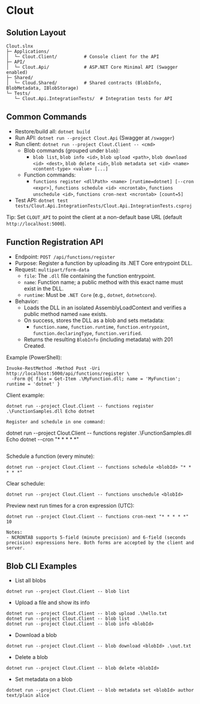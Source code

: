 # Clout

## Solution Layout

```
Clout.slnx
├─ Applications/
│  └─ Clout.Client/          # Console client for the API
├─ API/
│  └─ Clout.Api/             # ASP.NET Core Minimal API (Swagger enabled)
├─ Shared/
│  └─ Cloud.Shared/          # Shared contracts (BlobInfo, BlobMetadata, IBlobStorage)
└─ Tests/
   └─ Clout.Api.IntegrationTests/  # Integration tests for API
```

## Common Commands

- Restore/build all: `dotnet build`
- Run API: `dotnet run --project Clout.Api` (Swagger at `/swagger`)
- Run client: `dotnet run --project Clout.Client -- <cmd>`
  - Blob commands (grouped under `blob`):
    - `blob list`, `blob info <id>`, `blob upload <path>`, `blob download <id> <dest>`, `blob delete <id>`,
      `blob metadata set <id> <name> <content-type> <value> [...]`
  - Function commands:
    - `functions register <dllPath> <name> [runtime=dotnet] [--cron <expr>]`,
      `functions schedule <id> <ncrontab>`, `functions unschedule <id>`,
      `functions cron-next <ncrontab> [count=5]`
- Test API: `dotnet test tests/Clout.Api.IntegrationTests/Clout.Api.IntegrationTests.csproj`

Tip: Set `CLOUT_API` to point the client at a non-default base URL (default `http://localhost:5000`).

## Function Registration API

- Endpoint: `POST /api/functions/register`
- Purpose: Register a function by uploading its .NET Core entrypoint DLL.
- Request: `multipart/form-data`
  - `file`: The `.dll` file containing the function entrypoint.
  - `name`: Function name; a public method with this exact name must exist in the DLL.
  - `runtime`: Must be `.NET Core` (e.g., `dotnet`, `dotnetcore`).
- Behavior:
  - Loads the DLL in an isolated AssemblyLoadContext and verifies a public method named `name` exists.
  - On success, stores the DLL as a blob and sets metadata:
    - `function.name`, `function.runtime`, `function.entrypoint`, `function.declaringType`, `function.verified`.
  - Returns the resulting `BlobInfo` (including metadata) with 201 Created.

Example (PowerShell):

```
Invoke-RestMethod -Method Post -Uri http://localhost:5000/api/functions/register \
  -Form @{ file = Get-Item .\MyFunction.dll; name = 'MyFunction'; runtime = 'dotnet' }
```

Client example:

```
dotnet run --project Clout.Client -- functions register .\FunctionSamples.dll Echo dotnet

Register and schedule in one command:

```
dotnet run --project Clout.Client -- functions register .\FunctionSamples.dll Echo dotnet --cron "* * * * *"
```
```

Schedule a function (every minute):

```
dotnet run --project Clout.Client -- functions schedule <blobId> "* * * * *"
```

Clear schedule:

```
dotnet run --project Clout.Client -- functions unschedule <blobId>
```

Preview next run times for a cron expression (UTC):

```
dotnet run --project Clout.Client -- functions cron-next "* * * * *" 10

Notes:
- NCRONTAB supports 5-field (minute precision) and 6-field (seconds precision) expressions here. Both forms are accepted by the client and server.
```

## Blob CLI Examples

- List all blobs

```
dotnet run --project Clout.Client -- blob list
```

- Upload a file and show its info

```
dotnet run --project Clout.Client -- blob upload .\hello.txt
dotnet run --project Clout.Client -- blob list
dotnet run --project Clout.Client -- blob info <blobId>
```

- Download a blob

```
dotnet run --project Clout.Client -- blob download <blobId> .\out.txt
```

- Delete a blob

```
dotnet run --project Clout.Client -- blob delete <blobId>
```

- Set metadata on a blob

```
dotnet run --project Clout.Client -- blob metadata set <blobId> author text/plain alice
```
